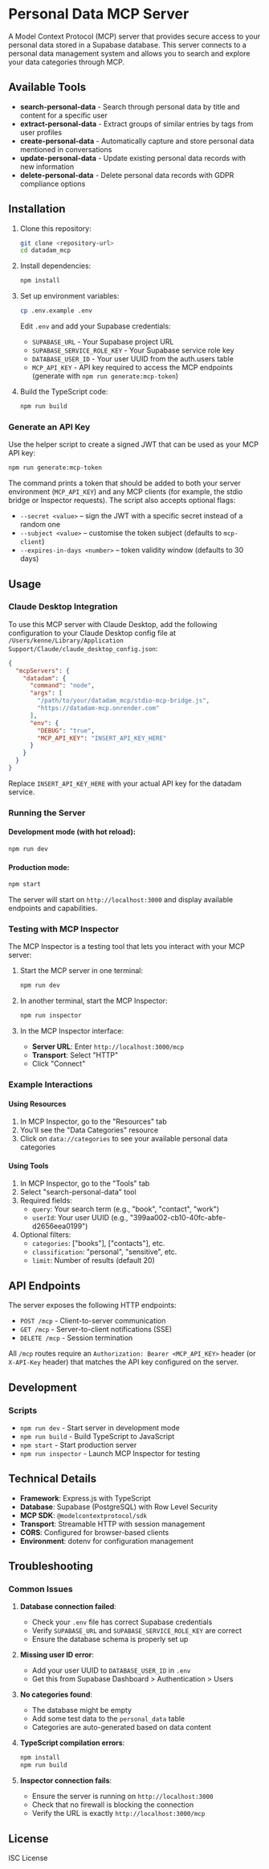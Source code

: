 # Personal Data MCP Server

A Model Context Protocol (MCP) server that provides secure access to your personal data stored in a Supabase database. This server connects to a personal data management system and allows you to search and explore your data categories through MCP.

## Available Tools

- **search-personal-data** - Search through personal data by title and content for a specific user
- **extract-personal-data** - Extract groups of similar entries by tags from user profiles  
- **create-personal-data** - Automatically capture and store personal data mentioned in conversations
- **update-personal-data** - Update existing personal data records with new information
- **delete-personal-data** - Delete personal data records with GDPR compliance options

## Installation

1. Clone this repository:
   ```bash
   git clone <repository-url>
   cd datadam_mcp
   ```

2. Install dependencies:
   ```bash
   npm install
   ```

3. Set up environment variables:
   ```bash
   cp .env.example .env
   ```
   Edit `.env` and add your Supabase credentials:
   - `SUPABASE_URL` - Your Supabase project URL
   - `SUPABASE_SERVICE_ROLE_KEY` - Your Supabase service role key
   - `DATABASE_USER_ID` - Your user UUID from the auth.users table
   - `MCP_API_KEY` - API key required to access the MCP endpoints (generate with `npm run generate:mcp-token`)

4. Build the TypeScript code:
   ```bash
   npm run build
   ```

### Generate an API Key

Use the helper script to create a signed JWT that can be used as your MCP API key:

```bash
npm run generate:mcp-token
```

The command prints a token that should be added to both your server environment (`MCP_API_KEY`) and any MCP clients (for example, the stdio bridge or Inspector requests). The script also accepts optional flags:

- `--secret <value>` – sign the JWT with a specific secret instead of a random one
- `--subject <value>` – customise the token subject (defaults to `mcp-client`)
- `--expires-in-days <number>` – token validity window (defaults to 30 days)

## Usage

### Claude Desktop Integration

To use this MCP server with Claude Desktop, add the following configuration to your Claude Desktop config file at `/Users/kenne/Library/Application Support/Claude/claude_desktop_config.json`:

```json
{
  "mcpServers": {
    "datadam": {
      "command": "node",
      "args": [
        "/path/to/your/datadam_mcp/stdio-mcp-bridge.js",
        "https://datadam-mcp.onrender.com"
      ],
      "env": {
        "DEBUG": "true",
        "MCP_API_KEY": "INSERT_API_KEY_HERE"
      }
    }
  }
}
```

Replace `INSERT_API_KEY_HERE` with your actual API key for the datadam service.

### Running the Server

#### Development mode (with hot reload):
```bash
npm run dev
```

#### Production mode:
```bash
npm start
```

The server will start on `http://localhost:3000` and display available endpoints and capabilities.

### Testing with MCP Inspector

The MCP Inspector is a testing tool that lets you interact with your MCP server:

1. Start the MCP server in one terminal:
   ```bash
   npm run dev
   ```

2. In another terminal, start the MCP Inspector:
   ```bash
   npm run inspector
   ```

3. In the MCP Inspector interface:
   - **Server URL**: Enter `http://localhost:3000/mcp`
   - **Transport**: Select "HTTP"
   - Click "Connect"

### Example Interactions

#### Using Resources

1. In MCP Inspector, go to the "Resources" tab
2. You'll see the "Data Categories" resource
3. Click on `data://categories` to see your available personal data categories

#### Using Tools

1. In MCP Inspector, go to the "Tools" tab  
2. Select "search-personal-data" tool
3. Required fields:
   - `query`: Your search term (e.g., "book", "contact", "work")
   - `userId`: Your user UUID (e.g., "399aa002-cb10-40fc-abfe-d2656eea0199")
4. Optional filters:
   - `categories`: ["books"], ["contacts"], etc.
   - `classification`: "personal", "sensitive", etc.
   - `limit`: Number of results (default 20)

## API Endpoints

The server exposes the following HTTP endpoints:

- `POST /mcp` - Client-to-server communication
- `GET /mcp` - Server-to-client notifications (SSE)
- `DELETE /mcp` - Session termination

All `/mcp` routes require an `Authorization: Bearer <MCP_API_KEY>` header (or `X-API-Key` header) that matches the API key configured on the server.


## Development

### Scripts

- `npm run dev` - Start server in development mode
- `npm run build` - Build TypeScript to JavaScript  
- `npm start` - Start production server
- `npm run inspector` - Launch MCP Inspector for testing


## Technical Details

- **Framework**: Express.js with TypeScript
- **Database**: Supabase (PostgreSQL) with Row Level Security
- **MCP SDK**: `@modelcontextprotocol/sdk`
- **Transport**: Streamable HTTP with session management
- **CORS**: Configured for browser-based clients
- **Environment**: dotenv for configuration management

## Troubleshooting

### Common Issues

1. **Database connection failed**: 
   - Check your `.env` file has correct Supabase credentials
   - Verify `SUPABASE_URL` and `SUPABASE_SERVICE_ROLE_KEY` are correct
   - Ensure the database schema is properly set up

2. **Missing user ID error**: 
   - Add your user UUID to `DATABASE_USER_ID` in `.env`
   - Get this from Supabase Dashboard > Authentication > Users

3. **No categories found**: 
   - The database might be empty
   - Add some test data to the `personal_data` table
   - Categories are auto-generated based on data content

4. **TypeScript compilation errors**: 
   ```bash
   npm install
   npm run build
   ```

5. **Inspector connection fails**: 
   - Ensure the server is running on `http://localhost:3000`
   - Check that no firewall is blocking the connection
   - Verify the URL is exactly `http://localhost:3000/mcp`

## License

ISC License
